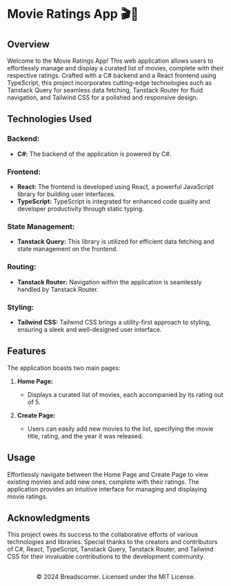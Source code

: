 # Movie Ratings App 🎬🍿

## Overview

Welcome to the Movie Ratings App! This web application allows users to effortlessly manage and display a curated list of movies, complete with their respective ratings. Crafted with a C# backend and a React frontend using TypeScript, this project incorporates cutting-edge technologies such as Tanstack Query for seamless data fetching, Tanstack Router for fluid navigation, and Tailwind CSS for a polished and responsive design.

## Technologies Used

### Backend:
- **C#:** The backend of the application is powered by C#.

### Frontend:
- **React:** The frontend is developed using React, a powerful JavaScript library for building user interfaces.
- **TypeScript:** TypeScript is integrated for enhanced code quality and developer productivity through static typing.

### State Management:
- **Tanstack Query:** This library is utilized for efficient data fetching and state management on the frontend.

### Routing:
- **Tanstack Router:** Navigation within the application is seamlessly handled by Tanstack Router.

### Styling:
- **Tailwind CSS:** Tailwind CSS brings a utility-first approach to styling, ensuring a sleek and well-designed user interface.

## Features

The application boasts two main pages:

1. **Home Page:**
   - Displays a curated list of movies, each accompanied by its rating out of 5.

2. **Create Page:**
   - Users can easily add new movies to the list, specifying the movie title, rating, and the year it was released.

## Usage

Effortlessly navigate between the Home Page and Create Page to view existing movies and add new ones, complete with their ratings. The application provides an intuitive interface for managing and displaying movie ratings.

## Acknowledgments

This project owes its success to the collaborative efforts of various technologies and libraries. Special thanks to the creators and contributors of C#, React, TypeScript, Tanstack Query, Tanstack Router, and Tailwind CSS for their invaluable contributions to the development community.

##

<p align="center">
  &copy; 2024 Breadscorner. Licensed under the MIT License.
</p>
